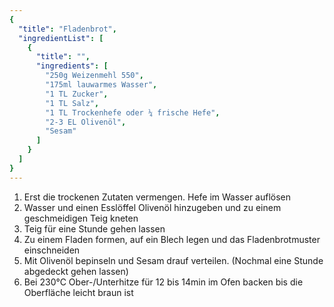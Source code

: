 ```yaml
---
{
  "title": "Fladenbrot",
  "ingredientList": [
    {
      "title": "",
      "ingredients": [
        "250g Weizenmehl 550",
        "175ml lauwarmes Wasser",
        "1 TL Zucker",
        "1 TL Salz",
        "1 TL Trockenhefe oder ¼ frische Hefe",
        "2-3 EL Olivenöl",
        "Sesam"
      ]
    }
  ]
}
---
```


1. Erst die trockenen Zutaten vermengen. Hefe im Wasser auflösen
2. Wasser und einen Esslöffel Olivenöl hinzugeben und zu einem geschmeidigen Teig kneten
3. Teig für eine Stunde gehen lassen
4. Zu einem Fladen formen, auf ein Blech legen und das Fladenbrotmuster einschneiden
5. Mit Olivenöl bepinseln und Sesam drauf verteilen. (Nochmal eine Stunde abgedeckt gehen lassen)
6. Bei 230°C Ober-/Unterhitze für 12 bis 14min im Ofen backen bis die Oberfläche leicht braun ist